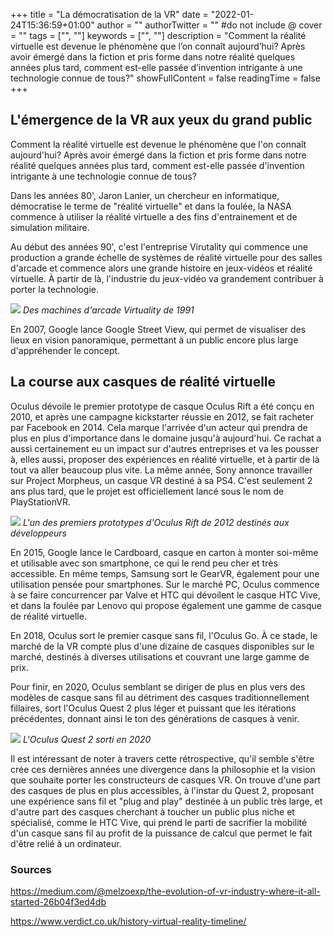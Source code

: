 +++
title = "La démocratisation de la VR"
date = "2022-01-24T15:36:59+01:00"
author = ""
authorTwitter = "" #do not include @
cover = ""
tags = ["", ""]
keywords = ["", ""]
description = "Comment la réalité virtuelle est devenue le phénomène que l’on connaît aujourd’hui? Après avoir émergé dans la fiction et pris forme dans notre réalité quelques années plus tard, comment est-elle passée d’invention intrigante à une technologie connue de tous?"
showFullContent = false
readingTime = false
+++

## L'émergence de la VR aux yeux du grand public
Comment la réalité virtuelle est devenue le phénomène que l'on connaît aujourd'hui? Après avoir émergé dans la fiction et pris forme dans notre réalité quelques années plus tard, comment est-elle passée d'invention intrigante à une technologie connue de tous?

Dans les années 80', Jaron Lanier, un chercheur en informatique, démocratise le terme de "réalité virtuelle" et dans la foulée, la NASA commence à utiliser la réalité virtuelle a des fins d'entrainement et de simulation militaire.

Au début des années 90', c'est l'entreprise Virutality qui commence une production a grande échelle de systèmes de réalité virtuelle pour des salles d'arcade et commence alors une grande histoire en jeux-vidéos et réalité virtuelle. À partir de là, l'industrie du jeux-vidéo va grandement contribuer à porter la technologie.

![](https://assets.sutori.com/user-uploads/image/59dd9ba3-249b-4b15-aeb7-8822d69e8056/e1b779aef1b1fac66d72adc157a2286a.jpeg)
*Des machines d'arcade Virtuality de 1991*

En 2007, Google lance Google Street View, qui permet de visualiser des lieux en vision panoramique, permettant à un public encore plus large d'appréhender le concept.

## La course aux casques de réalité virtuelle

Oculus dévoile le premier prototype de casque Oculus Rift a été conçu en 2010, et après une campagne kickstarter réussie en 2012, se fait racheter par Facebook en 2014. Cela marque l'arrivée d'un acteur qui prendra de plus en plus d'importance dans le domaine jusqu'à aujourd'hui. Ce rachat a aussi certainement eu un impact sur d'autres entreprises et va les pousser à, elles aussi, proposer des expériences en réalité virtuelle, et à partir de là tout va aller beaucoup plus vite. La même année, Sony annonce travailler sur Project Morpheus, un casque VR destiné à sa PS4. C'est seulement 2 ans plus tard, que le projet est officiellement lancé sous le nom de PlayStationVR.

![](https://cdn.vox-cdn.com/thumbor/jCcgQ93gS6t3yS5YY8dW97Aha5w=/0x0:639x426/920x613/filters:focal(0x0:639x426):format(webp)/cdn.vox-cdn.com/assets/1803819/oculus_rift_proto_640.jpg)
*L'un des premiers prototypes d'Oculus Rift de 2012 destinés aux développeurs*

En 2015, Google lance le Cardboard, casque en carton à monter soi-même et utilisable avec son smartphone, ce qui le rend peu cher et très accessible. En même temps, Samsung sort le GearVR, également pour une utilisation pensée pour smartphones. Sur le marché PC, Oculus commence à se faire concurrencer par Valve et HTC qui dévoilent le casque HTC Vive, et dans la foulée par Lenovo qui propose également une gamme de casque de réalité virtuelle.

En 2018, Oculus sort le premier casque sans fil, l'Oculus Go. À ce stade, le marché de la VR compte plus d'une dizaine de casques disponibles sur le marché, destinés à diverses utilisations et couvrant une large gamme de prix.

Pour finir, en 2020, Oculus semblant se diriger de plus en plus vers des modèles de casque sans fil au détriment des casques traditionnellement fillaires, sort l'Oculus Quest 2 plus léger et puissant que les itérations précédentes, donnant ainsi le ton des générations de casques à venir.

![](https://hips.hearstapps.com/hmg-prod.s3.amazonaws.com/images/oculus-quest-2-14368-1631656107.jpg)
*L'Oculus Quest 2 sorti en 2020*

Il est intéressant de noter à travers cette rétrospective, qu'il semble s'être crée ces dernières années une divergence dans la philosophie et la vision que souhaite porter les constructeurs de casques VR. On trouve d'une part des casques de plus en plus accessibles, à l'instar du Quest 2, proposant une expérience sans fil et "plug and play" destinée à un public très large, et d'autre part des casques cherchant à toucher un public plus niche et spécialisé, comme le HTC Vive, qui prend le parti de sacrifier la mobilité d'un casque sans fil au profit de la puissance de calcul que permet le fait d'être relié à un ordinateur.

### Sources
https://medium.com/@melzoexp/the-evolution-of-vr-industry-where-it-all-started-26b04f3ed4db

https://www.verdict.co.uk/history-virtual-reality-timeline/
